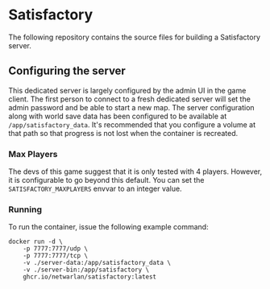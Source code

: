 # Satisfactory
The following repository contains the source files for building a Satisfactory server.

## Configuring the server

This dedicated server is largely configured by the admin UI in the game client. The first person to connect to a fresh dedicated server will set the admin password and be able to start a new map. The server configuration along with world save data has been configured to be available at `/app/satisfactory_data`. It's recommended that you configure a volume at that path so that progress is not lost when the container is recreated.

### Max Players

The devs of this game suggest that it is only tested with 4 players. However, it is configurable to go beyond this default. You can set the `SATISFACTORY_MAXPLAYERS` envvar to an integer value.


### Running
To run the container, issue the following example command:
```
docker run -d \
    -p 7777:7777/udp \
    -p 7777:7777/tcp \
    -v ./server-data:/app/satisfactory_data \
    -v ./server-bin:/app/satisfactory \
    ghcr.io/netwarlan/satisfactory:latest
```